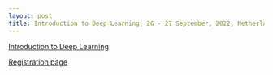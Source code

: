 ```yaml
---
layout: post
title: Introduction to Deep Learning, 26 - 27 September, 2022, Netherlands eScience Center
---
```


[Introduction to Deep Learning](https://esciencecenter-digital-skills.github.io/2022-09-26-ds-dl-intro/)

[Registration page](https://www.eventbrite.co.uk/e/introduction-to-deep-learning-tickets-399459844147)
